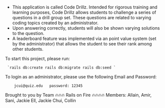 * This application is called Code Drillz. Intended for rigorous training and learning purposes,
  Code Drillz allows students to challenge a series of questions in a drill group set. 
  These questions are related to varying coding topics created by an administrator.
* Upon answering correctly, students will also be shown varying solutions to the question.
* A leaderboard feature was implemented via an point value system (set by the administrator)
that allows the student to see their rank among other students.
 

To start this project, please run:

     `rails db:create rails db:migrate rails db:seed `
     
     
To login as an administrator, please use the following Email and Password: 

        jcui@quiz.edu   password: 12345 

Brought to you by Team 🔥🔥🔥  Rails on Fire 🔥🔥🔥🔥
Members: Allain, Amir, Sani, Jackie Ell, Jackie Chui, Collin 
